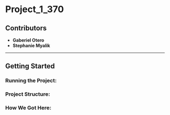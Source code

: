 # Project_1_370

## Contributors

- **Gaberiel Otero**
- **Stephanie Myalik**

---

## Getting Started
### Running the Project:
### Project Structure:
### How We Got Here:


